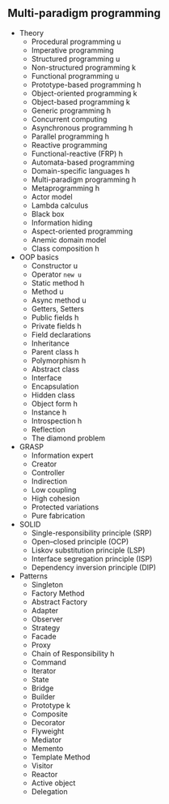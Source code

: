 ## Multi-paradigm programming

- Theory
  - Procedural programming u
  - Imperative programming
  - Structured programming u
  - Non-structured programming k
  - Functional programming u
  - Prototype-based programming h
  - Object-oriented programming k
  - Object-based programming k
  - Generic programming h
  - Concurrent computing
  - Asynchronous programming h
  - Parallel programming h
  - Reactive programming
  - Functional-reactive (FRP) h
  - Automata-based programming
  - Domain-specific languages h
  - Multi-paradigm programming h
  - Metaprogramming h
  - Actor model
  - Lambda calculus
  - Black box
  - Information hiding
  - Aspect-oriented programming
  - Anemic domain model
  - Class composition h
- OOP basics
  - Constructor u
  - Operator `new u`
  - Static method h
  - Method u
  - Async method u
  - Getters, Setters
  - Public fields h
  - Private fields h
  - Field declarations
  - Inheritance
  - Parent class h
  - Polymorphism h
  - Abstract class
  - Interface
  - Encapsulation
  - Hidden class
  - Object form h
  - Instance h
  - Introspection h
  - Reflection
  - The diamond problem
- GRASP
  - Information expert
  - Creator
  - Controller
  - Indirection
  - Low coupling
  - High cohesion
  - Protected variations
  - Pure fabrication
- SOLID
  - Single-responsibility principle (SRP)
  - Open–closed principle (OCP)
  - Liskov substitution principle (LSP)
  - Interface segregation principle (ISP)
  - Dependency inversion principle (DIP)
- Patterns
  - Singleton
  - Factory Method
  - Abstract Factory
  - Adapter
  - Observer
  - Strategy
  - Facade
  - Proxy
  - Chain of Responsibility h
  - Command
  - Iterator
  - State
  - Bridge
  - Builder
  - Prototype k
  - Composite
  - Decorator
  - Flyweight
  - Mediator
  - Memento
  - Template Method
  - Visitor
  - Reactor
  - Active object
  - Delegation

